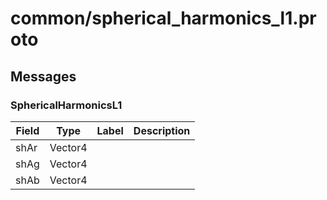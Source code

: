 
# common/spherical_harmonics_l1.proto



## Messages

### SphericalHarmonicsL1



| Field | Type | Label | Description |
| ----- | ---- | ----- | ----------- |
| shAr | Vector4 |  |  |
| shAg | Vector4 |  |  |
| shAb | Vector4 |  |  |



 <!-- end of messages -->

 <!-- end of enums -->

 <!-- end of files -->